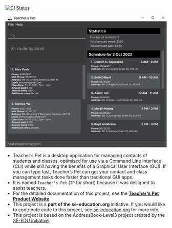 [![CI Status](https://github.com/AY2223S1-CS2103T-T09-4/tp/workflows/Java%20CI/badge.svg)](https://github.com/AY2223S1-CS2103T-T09-4/tp/actions)

![Ui](docs/images/Ui.png)

* Teacher’s Pet is a desktop application for managing contacts of students and classes, optimised for use via a Command 
Line Interface (CLI) while still having the benefits of a Graphical User Interface (GUI). If you can type fast, Teacher’s 
Pet can get your contact and class management tasks done faster than traditional GUI apps.
* It is named `Teacher's Pet` (`TP` for short) because it was designed to assist teachers.
* For the detailed documentation of this project, see the **[Teacher's Pet Product Website](https://ay2223s1-cs2103t-t09-4.github.io/tp/)**.
* This project is a **part of the se-education.org** initiative. If you would like to contribute code to this project, see [se-education.org](https://se-education.org#https://se-education.org/#contributing) for more info.
* This project is based on the AddressBook-Level3 project created by the [SE-EDU initiative](https://se-education.org).
